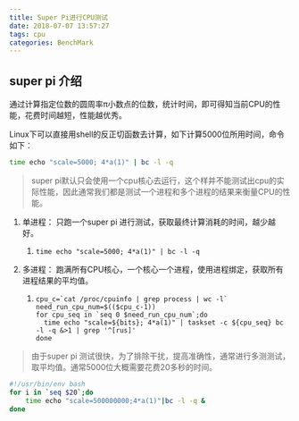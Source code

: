 ```yaml
---
title: Super Pi进行CPU测试
date: 2018-07-07 13:57:27
tags: cpu
categories: BenchMark
---
```

## super pi 介绍

通过计算指定位数的圆周率π小数点的位数，统计时间，即可得知当前CPU的性能，花费时间越短，性能越优秀。

Linux下可以直接用shell的反正切函数去计算，如下计算5000位所用时间，命令如下：

```bash
time echo "scale=5000; 4*a(1)" | bc -l -q
```

>  super pi默认只会使用一个cpu核心去运行，这个样并不能测试出cpu的实际性能，因此通常我们都是测试一个进程和多个进程的结果来衡量CPU的性能。



1. 单进程： 只跑一个super pi 进行测试，获取最终计算消耗的时间，越少越好。

   1. ```shell
      time echo "scale=5000; 4*a(1)" | bc -l -q
      ```

2. 多进程： 跑满所有CPU核心，一个核心一个进程，使用进程绑定，获取所有进程结果的平均值。

   1. ```shell
      cpu_c=`cat /proc/cpuinfo | grep process | wc -l`
      need_run_cpu_num=$(($cpu_c-1))
      for cpu_seq in `seq 0 $need_run_cpu_num`;do
      	time echo "scale=${bits}; 4*a(1)" | taskset -c ${cpu_seq} bc -l -q &>1 | grep '^[rus]'
      done
      ```

>  由于super pi 测试很快，为了排除干扰，提高准确性，通常进行多测测试，取平均值。通常5000位大概需要花费20多秒的时间。



```bash
#!/usr/bin/env bash
for i in `seq $20`;do
    time echo "scale=500000000;4*a(1)"|bc -l -q &
done
```

